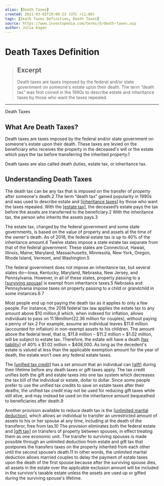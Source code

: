 ```yaml
---
alias: [Death Taxes]
created: 2021-03-02T19:09:23 (UTC +11:00)
tags: [Death Taxes Definition, Death Taxes]
source: https://www.investopedia.com/terms/d/death-taxes.asp
author: Julia Kagan
---
```


# Death Taxes Definition

> ## Excerpt
> Death taxes are taxes imposed by the federal and/or state government on someone's estate upon their death. The term “death tax” was first coined in the 1990s to describe estate and inheritance taxes by those who want the taxes repealed.

---

Death Taxes
## What Are Death Taxes?

Death taxes are taxes imposed by the federal and/or state government on someone's estate upon their death. These taxes are levied on the beneficiary who receives the property in the deceased's will or the estate which pays the tax before transferring the inherited property.1

Death taxes are also called death duties, estate tax, or inheritance tax.

## Understanding Death Taxes

The death tax can be any tax that is imposed on the transfer of property after someone's death.2 The term “death tax” gained popularity in 1990s and was used to describe estate and [[inheritance taxes]](https://www.investopedia.com/terms/i/inheritancetax.asp) by those who want the taxes repealed. With the [[estate tax]](https://www.investopedia.com/terms/e/estatetax.asp), the deceased’s estate pays the tax before the assets are transferred to the beneficiary.2 With the inheritance tax, the person who inherits the assets pays.3

The estate tax, charged by the federal government and some state governments, is based on the value of property and assets at the time of the owner's death. As of 2018, the federal estate tax is up to 40% of the inheritance amount.4 Twelve states impose a state estate tax separate from that of the federal government. These states are Connecticut, Hawaii, Illinois, Maine, Maryland, Massachusetts, Minnesota, New York, Oregon, Rhode Island, Vermont, and Washington.5

The federal government does not impose an inheritance tax, but several states do—Iowa, Kentucky, Maryland, Nebraska, New Jersey, and Pennsylvania. However, in all of these states, property passing to a [[surviving spouse]](https://www.investopedia.com/terms/q/qualifying-widow.asp) is exempt from inheritance taxes.5 Nebraska and Pennsylvania impose taxes on property passing to a child or grandchild in some instances.6 7

Most people end up not paying the death tax as it applies to only a few people. For instance, the 2018 federal tax law applies the estate tax to any amount above $10 million,8 which, when indexed for inflation, allows individuals to pass on $11.18 million ($22.36 million for couples), without paying a penny of tax.2 For example, assume an individual leaves $11.8 million (accounted for inflation) in non-exempt assets to his children. The amount above the federal level, that is, $11.8 million – $11.2 million = $1.02 million, will be subject to estate tax. Therefore, the estate will have a death [[tax liability]](https://www.investopedia.com/terms/t/taxliability.asp) of 40% x $1.02 million = $408,000. As long as the decedent's estate is valued at less than the applicable exemption amount for the year of death, the estate won't owe any federal estate taxes.

The [[unified tax credit]](https://www.investopedia.com/terms/u/unified-tax-credit.asp) has a set amount that an individual can [[gift]](https://www.investopedia.com/terms/g/gift.asp) during their lifetime before any death taxes or gift taxes apply. The tax credit unifies both the gift and estate taxes into one tax system which decreases the tax bill of the individual or estate, dollar to dollar. Since some people prefer to use the unified tax credits to save on estate taxes after their deaths, the unified tax credit may not be used for reducing gift taxes while still alive, and may instead be used on the inheritance amount bequeathed to beneficiaries after death.9

Another provision available to reduce death tax is the [[unlimited marital deduction]](https://www.investopedia.com/terms/u/unlimited-marital-deduction.asp), which allows an individual to transfer an unrestricted amount of assets to his or her spouse at any time, including at the death of the transferor, free from tax.10 The provision eliminates both the federal estate and [[gift tax]](https://www.investopedia.com/terms/g/gifttax.asp) on transfers of property between spouses, in effect treating them as one economic unit. The transfer to surviving spouses is made possible through an unlimited deduction from estate and gift tax that postpones the transfers taxes on the property inherited from each other until the second spouse’s death.11 In other words, the unlimited marital deduction allows married couples to delay the payment of estate taxes upon the death of the first spouse because after the surviving spouse dies, all assets in the estate over the applicable exclusion amount will be included in the survivor’s taxable estate unless the assets are used up or gifted during the surviving spouse's lifetime.
